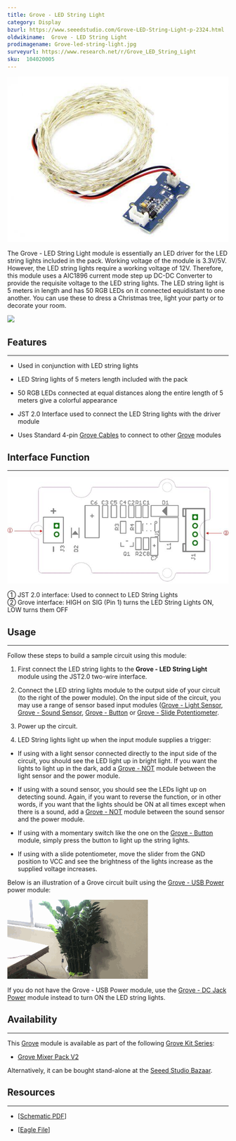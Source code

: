 ```yaml
---
title: Grove - LED String Light
category: Display
bzurl: https://www.seeedstudio.com/Grove-LED-String-Light-p-2324.html
oldwikiname:  Grove - LED String Light
prodimagename: Grove-led-string-light.jpg
surveyurl: https://www.research.net/r/Grove_LED_String_Light
sku:  104020005
---
```


![](https://github.com/SeeedDocument/Grove-LED_String_Light/raw/master/img/Grove-led-string-light.jpg)

The Grove - LED String Light module is essentially an LED driver for the LED string lights included in the pack. Working voltage of the module is 3.3V/5V. However, the LED string lights require a working voltage of 12V. Therefore, this module uses a AIC1896 current mode step up DC-DC Converter to provide the requisite voltage to the LED string lights. The LED string light is 5 meters in length and has 50 RGB LEDs on it connected equidistant to one another. You can use these to dress a Christmas tree, light your party or to decorate your room.

[![](https://github.com/SeeedDocument/Seeed-WiKi/raw/master/docs/images/300px-Get_One_Now_Banner-ragular.png)](https://www.seeedstudio.com/Grove-LED-String-Light-p-2324.html)

##  Features
---
*   Used in conjunction with LED string lights

*   LED String lights of 5 meters length included with the pack

*   50 RGB LEDs connected at equal distances along the entire length of 5 meters give a colorful appearance

*   JST 2.0 Interface used to connect the LED String lights with the driver module

*   Uses Standard 4-pin [Grove Cables](/Grove_System/#grove-cables) to connect to other [Grove](/Grove_System/) modules

##  Interface Function
---
![](https://github.com/SeeedDocument/Grove-LED_String_Light/raw/master/img/LED_String_Light.jpg)

<dl><dt>① JST 2.0 interface: Used to connect to LED String Lights

</dt><dt>② Grove interface: HIGH on SIG (Pin 1) turns the LED String Lights ON, LOW turns them OFF
</dt></dl>

##  Usage
---
Follow these steps to build a sample circuit using this module:

1.  First connect the LED string lights to the **Grove - LED String Light** module using the JST2.0 two-wire interface.

2.  Connect the LED string lights module to the output side of your circuit (to the right of the power module). On the input side of the circuit, you may use a range of sensor based input modules ([Grove - Light Sensor](/Grove-Light_Sensor/), [Grove - Sound Sensor](/Grove-Sound_Sensor/), [Grove - Button](/Grove-Button/) or [Grove - Slide Potentiometer](/Grove-Slide_Potentiometer/).

3.  Power up the circuit.

4.  LED String lights light up when the input module supplies a trigger:


*   If using with a light sensor connected directly to the input side of the circuit, you should see the LED light up in bright light. If you want the lights to light up in the dark, add a [Grove - NOT](/Grove-NOT "Grove - NOT") module between the light sensor and the power module.

*   If using with a sound sensor, you should see the LEDs light up on detecting sound. Again, if you want to reverse the function, or in other words, if you want that the lights should be ON at all times except when there is a sound, add a [Grove - NOT](/Grove-NOT "Grove - NOT") module between the sound sensor and the power module.

*   If using with a momentary switch like the one on the [Grove - Button](/Grove-Button/) module, simply press the button to light up the string lights.

*   If using with a slide potentiometer, move the slider from the GND position to VCC and see the brightness of the lights increase as the supplied voltage increases.
</dd></dl>
</dd></dl>
</dd></dl>

Below is an illustration of a Grove circuit built using the [Grove - USB Power](/Grove-Mixer_Pack#2._USB_Power "Grove - Mixer Pack") power module:

![](https://github.com/SeeedDocument/Grove-LED_String_Light/raw/master/img/LED_String_Light_Photo.gif)

If you do not have the Grove - USB Power module, use the [Grove - DC Jack Power](/Grove-DC_Jack_Power "Grove - DC Jack Power") module instead to turn ON the LED string lights.

##  Availability
---
This [Grove](/Grove_System/) module is available as part of the following [Grove Kit Series](/Grove_System/#grove-starter-kit):

*   [Grove Mixer Pack V2](/GROVE_MIXER_PACK_V2 "GROVE MIXER PACK V2")

Alternatively, it can be bought stand-alone at the [Seeed Studio Bazaar](http://www.seeedstudio.com/depot/Grove-LED-String-Light-p-1821.html).

##  Resources
---
*   [[Schematic PDF](https://github.com/SeeedDocument/Grove-LED_String_Light/raw/master/res/Grove-LED_String_Light.pdf)]

*   [[Eagle File](https://github.com/SeeedDocument/Grove-LED_String_Light/raw/master/res/Grove-LED_String_Light.zip)]
